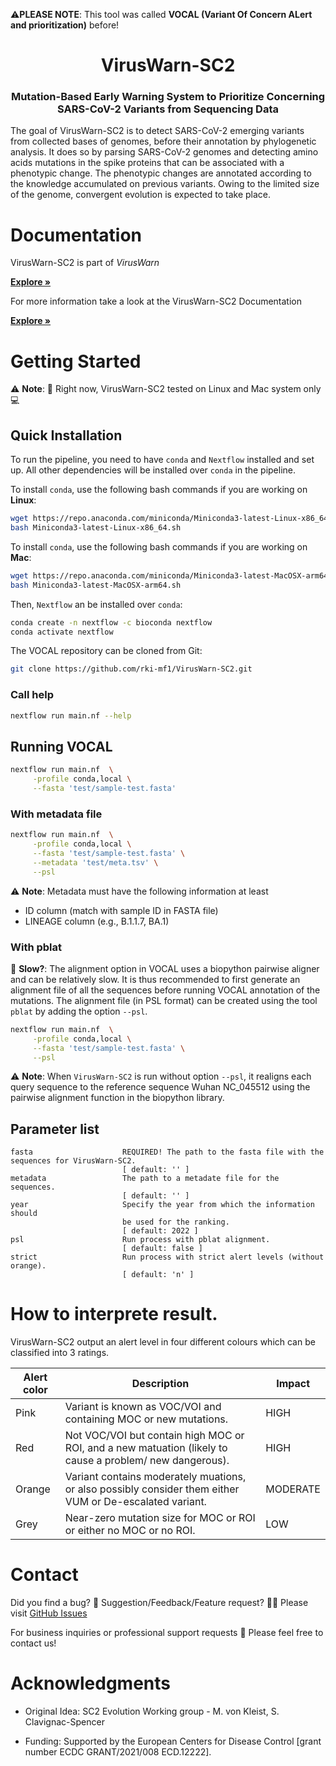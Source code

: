 ⚠️**PLEASE NOTE**: This tool was called **VOCAL (Variant Of Concern ALert and prioritization)** before!

<div id="top"></div>

<div align="center">
<h1 align="center"> VirusWarn-SC2 </h1>
<h3 align="center"> Mutation-Based Early Warning System to Prioritize Concerning SARS-CoV-2 Variants from Sequencing Data </h3>
</div>

The goal of VirusWarn-SC2 is to detect SARS-CoV-2 emerging variants from collected bases of genomes, before their annotation by phylogenetic analysis.
It does so by parsing SARS-CoV-2 genomes and detecting amino acids mutations in the spike proteins that can be associated with a phenotypic change. The phenotypic changes are annotated according to the knowledge accumulated on previous variants. Owing to the limited size of the genome, convergent evolution is expected to take place. 

# Documentation

VirusWarn-SC2 is part of *VirusWarn*

<a href="https://rki-mf1.github.io/viruswarn-doc/"><strong>Explore »</strong></a>

For more information take a look at the VirusWarn-SC2 Documentation

<a href="https://rki-mf1.github.io/vocal-doc/"><strong>Explore »</strong></a>


# Getting Started

⚠️ **Note**: 🔌 Right now, VirusWarn-SC2 tested on Linux and Mac system only 💻 

## Quick Installation

To run the pipeline, you need to have `conda` and `Nextflow` installed and set up.
All other dependencies will be installed over `conda` in the pipeline.

To install `conda`, use the following bash commands if you are working on **Linux**:
```bash
wget https://repo.anaconda.com/miniconda/Miniconda3-latest-Linux-x86_64.sh
bash Miniconda3-latest-Linux-x86_64.sh
```

To install `conda`, use the following bash commands if you are working on **Mac**:
```bash
wget https://repo.anaconda.com/miniconda/Miniconda3-latest-MacOSX-arm64.sh
bash Miniconda3-latest-MacOSX-arm64.sh
```

Then, `Nextflow` an be installed over `conda`:
```bash
conda create -n nextflow -c bioconda nextflow
conda activate nextflow
```

The VOCAL repository can be cloned from Git:
```bash
git clone https://github.com/rki-mf1/VirusWarn-SC2.git
```

### Call help

```bash
nextflow run main.nf --help
```

## Running VOCAL

```bash
nextflow run main.nf  \
     -profile conda,local \
     --fasta 'test/sample-test.fasta'
```

### With metadata file

```bash
nextflow run main.nf  \
     -profile conda,local \
     --fasta 'test/sample-test.fasta' \
     --metadata 'test/meta.tsv' \
     --psl
```

⚠️ **Note**: Metadata must have the following information at least
* ID column (match with sample ID in FASTA file)
* LINEAGE column (e.g., B.1.1.7, BA.1)

### With pblat

🐌 **Slow?**: The alignment option in VOCAL uses a biopython pairwise aligner and can be relatively slow. It is thus recommended to first generate an alignment file of all the sequences before running VOCAL annotation of the mutations. The alignment file (in PSL format) can be created using the tool `pblat` by adding the option `--psl`.

```bash
nextflow run main.nf  \
     -profile conda,local \
     --fasta 'test/sample-test.fasta' \
     --psl
```
⚠️ **Note**: When `VirusWarn-SC2` is run without option `--psl`, it realigns each query sequence to the reference sequence Wuhan NC_045512 using the pairwise alignment function in the biopython library.


## Parameter list

```
fasta                    REQUIRED! The path to the fasta file with the sequences for VirusWarn-SC2.
                         [ default: '' ]
metadata                 The path to a metadate file for the sequences.
                         [ default: '' ]
year                     Specify the year from which the information should 
                         be used for the ranking.
                         [ default: 2022 ]
psl                      Run process with pblat alignment.
                         [ default: false ]
strict                   Run process with strict alert levels (without orange).
                         [ default: 'n' ]
```

# How to interprete result.

VirusWarn-SC2 output an alert level in four different colours which can be classified into 3 ratings.

| Alert color      | Description | Impact | 
| ----------- | ----------- | ----------- |
| Pink | Variant is known as VOC/VOI and containing MOC or new mutations.   | HIGH |
| Red | Not VOC/VOI but contain high MOC or ROI, and a new matuation (likely to cause a problem/ new dangerous).  | HIGH |
| Orange | Variant contains moderately muations, or also possibly consider them either VUM or De-escalated variant.   | MODERATE |
| Grey | Near-zero mutation size for MOC or ROI or either no MOC or no ROI.     | LOW |

# Contact

Did you find a bug? 🐛 Suggestion/Feedback/Feature request? 👨‍💻 Please visit [GitHub Issues](https://github.com/rki-mf1/VirusWarn-SC2/issues)

For business inquiries or professional support requests 🍺 
Please feel free to contact us!

# Acknowledgments

* Original Idea: SC2 Evolution Working group - M. von Kleist, S. Clavignac-Spencer

* Funding: Supported by the European Centers for Disease Control [grant number ECDC GRANT/2021/008 ECD.12222].



